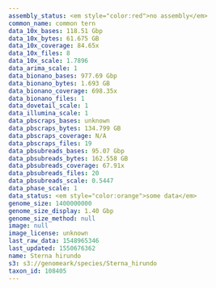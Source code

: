 ```yaml
---
assembly_status: <em style="color:red">no assembly</em>
common_name: common tern
data_10x_bases: 118.51 Gbp
data_10x_bytes: 61.675 GB
data_10x_coverage: 84.65x
data_10x_files: 8
data_10x_scale: 1.7896
data_arima_scale: 1
data_bionano_bases: 977.69 Gbp
data_bionano_bytes: 1.693 GB
data_bionano_coverage: 698.35x
data_bionano_files: 1
data_dovetail_scale: 1
data_illumina_scale: 1
data_pbscraps_bases: unknown
data_pbscraps_bytes: 134.799 GB
data_pbscraps_coverage: N/A
data_pbscraps_files: 19
data_pbsubreads_bases: 95.07 Gbp
data_pbsubreads_bytes: 162.558 GB
data_pbsubreads_coverage: 67.91x
data_pbsubreads_files: 20
data_pbsubreads_scale: 0.5447
data_phase_scale: 1
data_status: <em style="color:orange">some data</em>
genome_size: 1400000000
genome_size_display: 1.40 Gbp
genome_size_method: null
image: null
image_license: unknown
last_raw_data: 1548965346
last_updated: 1550676362
name: Sterna hirundo
s3: s3://genomeark/species/Sterna_hirundo
taxon_id: 108405
---
```

